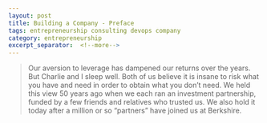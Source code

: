 ```yaml
---
layout: post
title: Building a Company - Preface
tags: entrepreneurship consulting devops company
category: entrepreneurship
excerpt_separator:  <!--more-->
---
```


>Our aversion to leverage has dampened our returns over the years. But Charlie and I sleep well. Both of us believe it is insane to risk what you have and need in order to obtain what you don’t need. We held this view 50 years ago when we each ran an investment partnership, funded by a few friends and relatives who trusted us. We also hold it today after a million or so “partners” have joined us at Berkshire.
